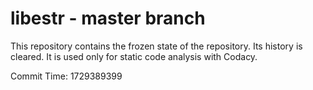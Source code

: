 # libestr - master branch

This repository contains the frozen state of the repository.
Its history is cleared. It is used only for static code
analysis with Codacy.

Commit Time: 1729389399